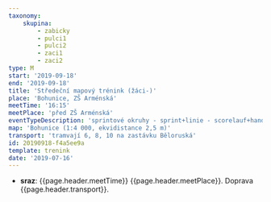 ```yaml
---
taxonomy:
    skupina:
        - zabicky
        - pulci1
        - pulci2
        - zaci1
        - zaci2
type: M
start: '2019-09-18'
end: '2019-09-18'
title: 'Středeční mapový trénink (žáci-)'
place: 'Bohunice, ZŠ Arménská'
meetTime: '16:15'
meetPlace: 'před ZŠ Arménská'
eventTypeDescription: 'sprintové okruhy - sprint+linie - scorelauf+handicap'
map: 'Bohunice (1:4 000, ekvidistance 2,5 m)'
transport: 'tramvají 6, 8, 10 na zastávku Běloruská'
id: 20190918-f4a5ee9a
template: trenink
date: '2019-07-16'
---
```

* **sraz**: {{page.header.meetTime}} {{page.header.meetPlace}}. Doprava {{page.header.transport}}.

